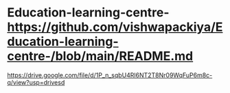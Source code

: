 # Education-learning-centre-https://github.com/vishwapackiya/Education-learning-centre-/blob/main/README.md
https://drive.google.com/file/d/1P_n_sqbU4Rl6NT2T8Nr09WqFuP6m8c-q/view?usp=drivesd
